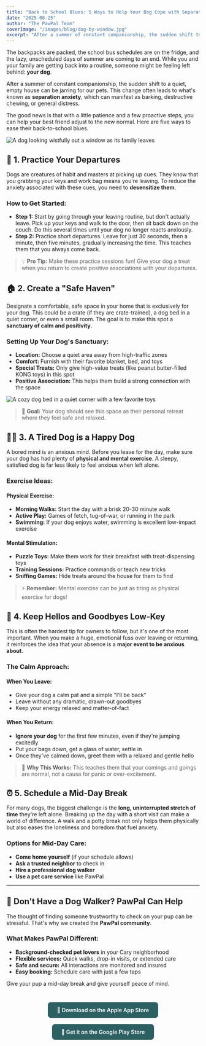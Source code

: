 ```yaml
---
title: "Back to School Blues: 5 Ways to Help Your Dog Cope with Separation Anxiety"
date: "2025-08-25"
author: "The PawPal Team"
coverImage: "/images/blog/dog-by-window.jpg"
excerpt: "After a summer of constant companionship, the sudden shift to a quiet, empty house can be jarring. Here are five ways to ease their back-to-school blues."
---
```


The backpacks are packed, the school bus schedules are on the fridge, and the lazy, unscheduled days of summer are coming to an end. While you and your family are getting back into a routine, someone might be feeling left behind: **your dog**.

After a summer of constant companionship, the sudden shift to a quiet, empty house can be jarring for our pets. This change often leads to what's known as **separation anxiety**, which can manifest as barking, destructive chewing, or general distress.

The good news is that with a little patience and a few proactive steps, you can help your best friend adjust to the new normal. Here are five ways to ease their back-to-school blues.

![A dog looking wistfully out a window as its family leaves](/images/blog/dog-by-window.jpg)

## 🚪 1. Practice Your Departures

Dogs are creatures of habit and masters at picking up cues. They know that you grabbing your keys and work bag means you're leaving. To reduce the anxiety associated with these cues, you need to **desensitize them**.

### How to Get Started:
- **Step 1:** Start by going through your leaving routine, but don't actually leave. Pick up your keys and walk to the door, then sit back down on the couch. Do this several times until your dog no longer reacts anxiously.
- **Step 2:** Practice short departures. Leave for just 30 seconds, then a minute, then five minutes, gradually increasing the time. This teaches them that you always come back.

> 💡 **Pro Tip:** Make these practice sessions fun! Give your dog a treat when you return to create positive associations with your departures.

## 🏠 2. Create a "Safe Haven"

Designate a comfortable, safe space in your home that is exclusively for your dog. This could be a crate (if they are crate-trained), a dog bed in a quiet corner, or even a small room. The goal is to make this spot a **sanctuary of calm and positivity**.

### Setting Up Your Dog's Sanctuary:
- **Location:** Choose a quiet area away from high-traffic zones
- **Comfort:** Furnish with their favorite blanket, bed, and toys
- **Special Treats:** Only give high-value treats (like peanut butter-filled KONG toys) in this spot
- **Positive Association:** This helps them build a strong connection with the space

![A cozy dog bed in a quiet corner with a few favorite toys](/images/blog/dog-safe-haven.jpg)

> 🎯 **Goal:** Your dog should see this space as their personal retreat where they feel safe and relaxed.

## 🏃‍♀️ 3. A Tired Dog is a Happy Dog

A bored mind is an anxious mind. Before you leave for the day, make sure your dog has had plenty of **physical and mental exercise**. A sleepy, satisfied dog is far less likely to feel anxious when left alone.

### Exercise Ideas:

#### Physical Exercise:
- **Morning Walks:** Start the day with a brisk 20-30 minute walk
- **Active Play:** Games of fetch, tug-of-war, or running in the park
- **Swimming:** If your dog enjoys water, swimming is excellent low-impact exercise

#### Mental Stimulation:
- **Puzzle Toys:** Make them work for their breakfast with treat-dispensing toys
- **Training Sessions:** Practice commands or teach new tricks
- **Sniffing Games:** Hide treats around the house for them to find

> ⚡ **Remember:** Mental exercise can be just as tiring as physical exercise for dogs!

## 🤫 4. Keep Hellos and Goodbyes Low-Key

This is often the hardest tip for owners to follow, but it's one of the most important. When you make a huge, emotional fuss over leaving or returning, it reinforces the idea that your absence is a **major event to be anxious about**.

### The Calm Approach:

#### When You Leave:
- Give your dog a calm pat and a simple "I'll be back"
- Leave without any dramatic, drawn-out goodbyes
- Keep your energy relaxed and matter-of-fact

#### When You Return:
- **Ignore your dog** for the first few minutes, even if they're jumping excitedly
- Put your bags down, get a glass of water, settle in
- Once they've calmed down, greet them with a relaxed and gentle hello

> 🧘 **Why This Works:** This teaches them that your comings and goings are normal, not a cause for panic or over-excitement.

## ⏰ 5. Schedule a Mid-Day Break

For many dogs, the biggest challenge is the **long, uninterrupted stretch of time** they're left alone. Breaking up the day with a short visit can make a world of difference. A walk and a potty break not only helps them physically but also eases the loneliness and boredom that fuel anxiety.

### Options for Mid-Day Care:
- **Come home yourself** (if your schedule allows)
- **Ask a trusted neighbor** to check in
- **Hire a professional dog walker**
- **Use a pet care service** like PawPal

---

## 🐾 Don't Have a Dog Walker? PawPal Can Help

The thought of finding someone trustworthy to check on your pup can be stressful. That's why we created the **PawPal community**.

### What Makes PawPal Different:
- **Background-checked pet lovers** in your Cary neighborhood
- **Flexible services:** Quick walks, drop-in visits, or extended care
- **Safe and secure:** All interactions are monitored and insured
- **Easy booking:** Schedule care with just a few taps

Give your pup a mid-day break and give yourself peace of mind.

<div style="text-align: center; margin: 2rem 0;">
  <a href="https://www.apple.com/app-store/" style="display: inline-block; margin: 0.5rem; padding: 0.75rem 1.5rem; background-color: #2D6063; color: white; text-decoration: none; border-radius: 0.5rem; font-weight: 600;">📱 Download on the Apple App Store</a>
  <a href="https://play.google.com/store/apps" style="display: inline-block; margin: 0.5rem; padding: 0.75rem 1.5rem; background-color: #2D6063; color: white; text-decoration: none; border-radius: 0.5rem; font-weight: 600;">🤖 Get it on the Google Play Store</a>
</div>